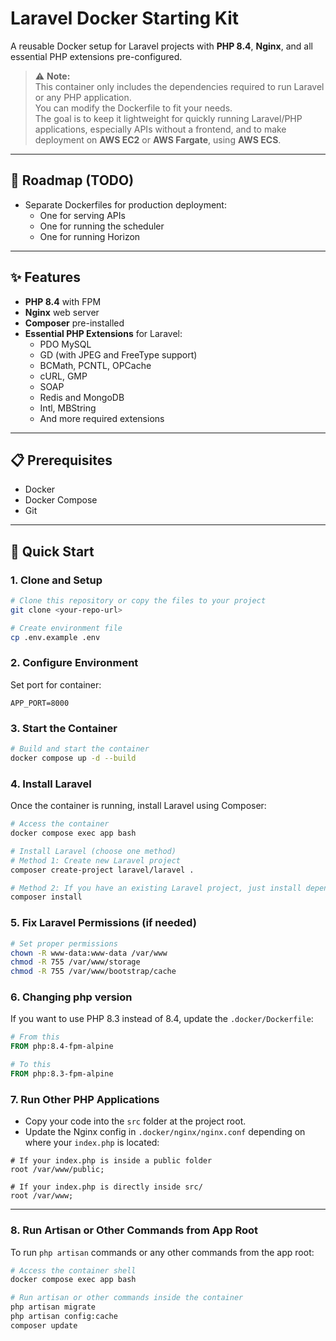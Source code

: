 # Laravel Docker Starting Kit

A reusable Docker setup for Laravel projects with **PHP 8.4**, **Nginx**, and all essential PHP extensions pre-configured.


> ⚠️ **Note:**  
> This container only includes the dependencies required to run Laravel or any PHP application.  
> You can modify the Dockerfile to fit your needs.  
> The goal is to keep it lightweight for quickly running Laravel/PHP applications, especially APIs without a frontend, and to make deployment on **AWS EC2** or **AWS Fargate**, using **AWS ECS**.

---

## 📌 Roadmap (TODO)

- Separate Dockerfiles for production deployment:
  - One for serving APIs
  - One for running the scheduler
  - One for running Horizon

---

## ✨ Features

- **PHP 8.4** with FPM
- **Nginx** web server
- **Composer** pre-installed
- **Essential PHP Extensions** for Laravel:
  - PDO MySQL
  - GD (with JPEG and FreeType support)
  - BCMath, PCNTL, OPCache
  - cURL, GMP
  - SOAP
  - Redis and MongoDB
  - Intl, MBString
  - And more required extensions

---

## 📋 Prerequisites

- Docker
- Docker Compose
- Git

---

## 🚀 Quick Start

### 1. Clone and Setup

```bash
# Clone this repository or copy the files to your project
git clone <your-repo-url>

# Create environment file
cp .env.example .env
```

### 2. Configure Environment

Set port for container:

```
APP_PORT=8000
```

### 3. Start the Container

```bash
# Build and start the container
docker compose up -d --build
```

### 4. Install Laravel

Once the container is running, install Laravel using Composer:

```bash
# Access the container
docker compose exec app bash

# Install Laravel (choose one method)
# Method 1: Create new Laravel project
composer create-project laravel/laravel .

# Method 2: If you have an existing Laravel project, just install dependencies
composer install
```

### 5. Fix Laravel Permissions (if needed)

```bash
# Set proper permissions
chown -R www-data:www-data /var/www
chmod -R 755 /var/www/storage
chmod -R 755 /var/www/bootstrap/cache
```

### 6. Changing php version 

If you want to use PHP 8.3 instead of 8.4, update the `.docker/Dockerfile`:
```dockerfile
# From this
FROM php:8.4-fpm-alpine

# To this
FROM php:8.3-fpm-alpine
```

### 7. Run Other PHP Applications

- Copy your code into the `src` folder at the project root.
- Update the Nginx config in `.docker/nginx/nginx.conf` depending on where your `index.php` is located:

```nginx
# If your index.php is inside a public folder
root /var/www/public;

# If your index.php is directly inside src/
root /var/www;
```

---

### 8. Run Artisan or Other Commands from App Root

To run `php artisan` commands or any other commands from the app root:
```bash
# Access the container shell
docker compose exec app bash
```

```bash
# Run artisan or other commands inside the container
php artisan migrate
php artisan config:cache
composer update
```